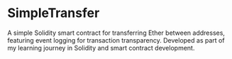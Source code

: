 # SimpleTransfer
A simple Solidity smart contract for transferring Ether between addresses, featuring event logging for transaction transparency. Developed as part of my learning journey in Solidity and smart contract development.

